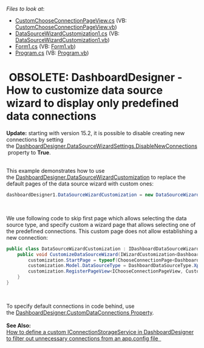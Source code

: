 <!-- default file list -->
*Files to look at*:

* [CustomChooseConnectionPageView.cs](./CS/WizardCustomizationExample1/CustomChooseConnectionPageView.cs) (VB: [CustomChooseConnectionPageView.vb](./VB/WizardCustomizationExample1/CustomChooseConnectionPageView.vb))
* [DataSourceWizardCustomization1.cs](./CS/WizardCustomizationExample1/DataSourceWizardCustomization1.cs) (VB: [DataSourceWizardCustomization1.vb](./VB/WizardCustomizationExample1/DataSourceWizardCustomization1.vb))
* [Form1.cs](./CS/WizardCustomizationExample1/Form1.cs) (VB: [Form1.vb](./VB/WizardCustomizationExample1/Form1.vb))
* [Program.cs](./CS/WizardCustomizationExample1/Program.cs) (VB: [Program.vb](./VB/WizardCustomizationExample1/Program.vb))
<!-- default file list end -->
#  OBSOLETE: DashboardDesigner - How to customize data source wizard to display only predefined data connections


<p><strong>Update:</strong> starting with version 15.2, it is possible to disable creating new connections by setting the <a href="https://documentation.devexpress.com/#Dashboard/DevExpressDashboardWinDashboardDataSourceWizardSettingsMembersTopicAll">DashboardDesigner.DataSourceWizardSettings.DisableNewConnections</a> property to <strong>True</strong>.  </p>
<p><br>This example demonstrates how to use the <a href="https://documentation.devexpress.com/#Dashboard/DevExpressDashboardWinDashboardDesigner_DataSourceWizardCustomizationtopic">DashboardDesigner.DataSourceWizardCustomization</a> to replace the default pages of the data source wizard with custom ones:</p>


```cs
dashboardDesigner1.DataSourceWizardCustomization = new DataSourceWizardCustomization();

```


<p> </p>
<p>We use following code to skip first page which allows selecting the data source type, and specify custom a wizard page that allows selecting one of the predefined connections. This custom page does not allow establishing a new connection:</p>


```cs
public class DataSourceWizardCustomization : IDashboardDataSourceWizardCustomization {
	public void CustomizeDataSourceWizard(IWizardCustomization<DashboardDataSourceModel> customization) {
		customization.StartPage = typeof(ChooseConnectionPage<DashboardDataSourceModel>);
		customization.Model.DataSourceType = DashboardDataSourceType.Xpo;
		customization.RegisterPageView<IChooseConnectionPageView, CustomChooseConnectionPageView>();
	}
}

```


<p> </p>
<p>To specify default connections in code behind, use the <a href="https://documentation.devexpress.com/#Dashboard/DevExpressDashboardWinDashboardDesigner_CustomDataConnectionstopic">DashboardDesigner.CustomDataConnections Property</a>.  <br><br><strong>See Also:</strong> <br><a href="https://www.devexpress.com/Support/Center/p/T281449">How to define a custom IConnectionStorageService in DashboardDesigner to filter out unnecessary connections from an app.config file  </a></p>

<br/>


